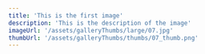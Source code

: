 ```yaml
---
title: 'This is the first image'
description: 'This is the description of the image'
imageUrl: '/assets/galleryThumbs/large/07.jpg'
thumbUrl: '/assets/galleryThumbs/thumbs/07_thumb.png'
---
```


